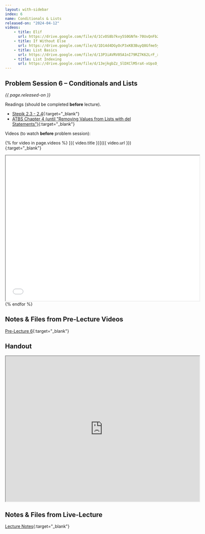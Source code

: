 ```yaml
---
layout: with-sidebar
index: 6
name: Conditionals & Lists
released-on: "2024-04-12"
videos:
    - title: Elif
      url: https://drive.google.com/file/d/1CvOS8b7kvy5S0GNfm-70UvQnFb28Jpi6
    - title: If Without Else
      url: https://drive.google.com/file/d/1D14d4DGyOcP3xKB3BuyQ8Gfme5ySYtDV
    - title: List Basics
      url: https://drive.google.com/file/d/13P3iAVRV05A1nI79RZ7K62LrF_xCsEXC
    - title: List Indexing
      url: https://drive.google.com/file/d/13ejkgbZz_SlDXClM5raX-xUpsO_5T6Q1
---
```


## Problem Session 6 – Conditionals and Lists

_{{ page.released-on }}_

Readings (should be completed **before** lecture). 
- [Stepik 2.3 - 2.4](https://stepik.org/lesson/567174/step/1?unit=561447){:target="_blank"}
- [ATBS Chapter 4 (until "Removing Values from Lists with del Statements")](https://automatetheboringstuff.com/2e/chapter4/){:target="_blank"}

Videos (to watch **before** problem session):

{% for video in page.videos %}
[{{ video.title }}]({{ video.url }}){:target="_blank"}

<iframe src="{{ video.url }}/preview" width="640" height="480" allow="autoplay"></iframe>
{% endfor %}

## Notes & Files from Pre-Lecture Videos

[Pre-Lecture 6](https://github.com/ucsd-cse8a-sp24/ucsd-cse8a-sp24.github.io/tree/main/_pre-lectures/lecture-06){:target="_blank"}

## Handout

<iframe src="https://drive.google.com/file/d/19K-4H50R4IlBHgGUGU4C3aWfGnbwpd8Q/preview" width="640" height="480" allow="autoplay"></iframe>

## Notes & Files from Live-Lecture

[Lecture Notes](https://drive.google.com/drive/folders/13ZEbvhjzU-SfrS04R_Gh98P3EUS_7lmY?usp=sharing){:target="_blank"}
